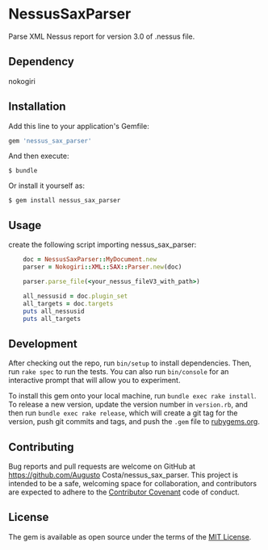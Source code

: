 # NessusSaxParser
Parse XML Nessus report for version 3.0 of .nessus file.

## Dependency
nokogiri

## Installation

Add this line to your application's Gemfile:

```ruby
gem 'nessus_sax_parser'
```

And then execute:

    $ bundle

Or install it yourself as:

    $ gem install nessus_sax_parser

## Usage

create the following script importing nessus_sax_parser:
```ruby
    doc = NessusSaxParser::MyDocument.new
    parser = Nokogiri::XML::SAX::Parser.new(doc)

    parser.parse_file(<your_nessus_fileV3_with_path>)

    all_nessusid = doc.plugin_set
    all_targets = doc.targets
    puts all_nessusid
    puts all_targets
```
    

## Development

After checking out the repo, run `bin/setup` to install dependencies. Then, run `rake spec` to run the tests. You can also run `bin/console` for an interactive prompt that will allow you to experiment.

To install this gem onto your local machine, run `bundle exec rake install`. To release a new version, update the version number in `version.rb`, and then run `bundle exec rake release`, which will create a git tag for the version, push git commits and tags, and push the `.gem` file to [rubygems.org](https://rubygems.org).

## Contributing

Bug reports and pull requests are welcome on GitHub at https://github.com/Augusto Costa/nessus_sax_parser. This project is intended to be a safe, welcoming space for collaboration, and contributors are expected to adhere to the [Contributor Covenant](http://contributor-covenant.org) code of conduct.


## License

The gem is available as open source under the terms of the [MIT License](http://opensource.org/licenses/MIT).


